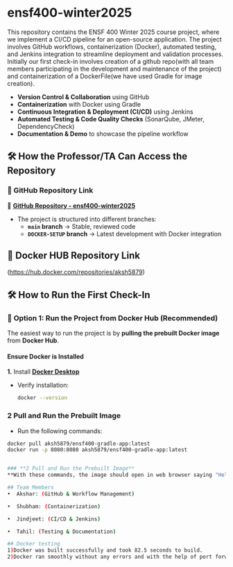 # ensf400-winter2025
This repository contains the ENSF 400 Winter 2025 course project, where we implement a CI/CD pipeline for an open-source application. The project involves GitHub workflows, containerization (Docker), automated testing, and Jenkins integration to streamline deployment and validation processes. Initially our first check-in involves creation of a github repo(with all team members participating in the development and maintenance of the project) and containerization of a DockerFile(we have used Gradle for image creation).


- **Version Control & Collaboration** using GitHub
- **Containerization** with Docker using Gradle
- **Continuous Integration & Deployment (CI/CD)** using Jenkins
- **Automated Testing & Code Quality Checks** (SonarQube, JMeter, DependencyCheck)
- **Documentation & Demo** to showcase the pipeline workflow

## 🛠️ How the Professor/TA Can Access the Repository
### 📌 GitHub Repository Link
🔗 **[GitHub Repository - ensf400-winter2025](https://github.com/Aksh5879/ensf400-winter2025)**  
- The project is structured into different branches:
  - **`main` branch** → Stable, reviewed code
  - **`DOCKER-SETUP` branch** → Latest development with Docker integration
##   📌 **Docker HUB Repository Link**
(https://hub.docker.com/repositories/aksh5879)

## 🛠️ How to Run the First Check-In
### 🔹 **Option 1: Run the Project from Docker Hub (Recommended)**
The easiest way to run the project is by **pulling the prebuilt Docker image** from **Docker Hub**.

#### **Ensure Docker is Installed**
**1.** Install **[Docker Desktop](https://www.docker.com/products/docker-desktop)**
- Verify installation:
  ```bash
  docker --version
### **2️ Pull and Run the Prebuilt Image**
- Run the following commands:
 ```bash
docker pull aksh5879/ensf400-gradle-app:latest
docker run -p 8080:8080 aksh5879/ensf400-gradle-app:latest


### **2️ Pull and Run the Prebuilt Image**
**With these commands, the image should open in web browser saying "Hello, this is a web server!".**

## Team Members
•⁠  ⁠Akshar: (GitHub & Workflow Management)

•⁠  ⁠Shubham: (Containerization)

•⁠  ⁠Jindjeet: (CI/CD & Jenkins)

•⁠  ⁠Tahil: (Testing & Documentation)

## Docker testing
1)Docker was built successfully and took 82.5 seconds to build.
2)Docker ran smoothly without any errors and with the help of port forwarding, an URL was created which opened in web browser.
